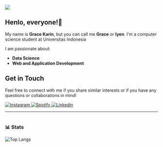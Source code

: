 ![](https://komarev.com/ghpvc/?username=gracekarinn)

## Henlo, everyone!🐼

My name is **Grace Karin**, but you can call me **Grace** or **Iyen**. I'm a computer science student at Universitas Indonesia

I am passionate about:
- **Data Science**
- **Web and Application Development**

## Get in Touch
Feel free to connect with me if you share similar interests or if you have any questions or collaborations in mind!

  <p align="left">
      <a href="https://www.instagram.com/gracekarinn">
        <img alt="Instagram" src="https://img.icons8.com/?size=40&id=32292&format=png&color=0000FF"/>
      </a> 
      <a href="https://open.spotify.com/user/hum8h8pawch3picc2tdzqxuar?si=9d52d64b875b4032">
        <img alt="Spotify" src="https://img.icons8.com/?size=40&id=6707&format=png&color=32D82D"/>
      </a>
      <a href="www.linkedin.com/in/grace-karina-5a2688259">
        <img alt="Linkedin" src="https://img.icons8.com/?size=40&id=8808&format=png&color=0000FF"/>
      </a> 
  </p>

---
#

### 📊 Stats
![Top Langs](https://github-readme-stats.vercel.app/api/top-langs/?username=gracekarinn&size_weight=0.5&count_weight=0.5)
